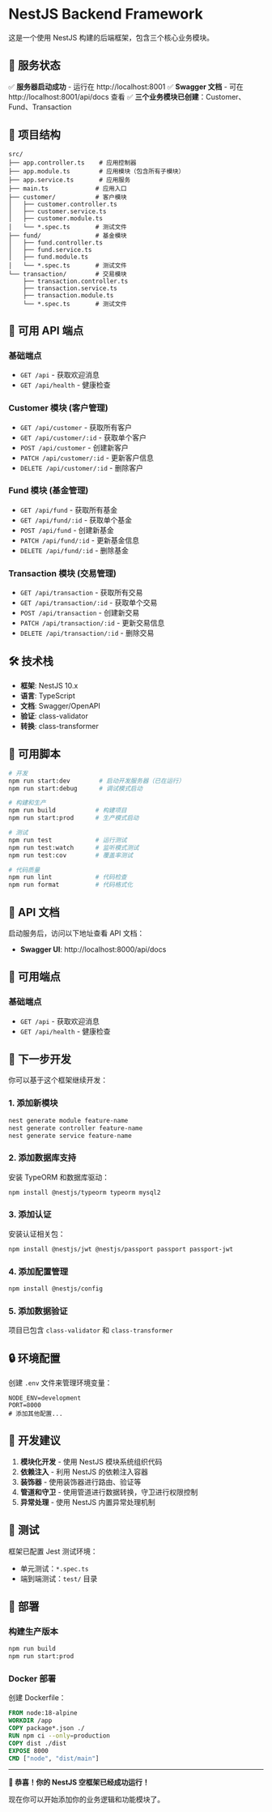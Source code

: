 # NestJS Backend Framework

这是一个使用 NestJS 构建的后端框架，包含三个核心业务模块。

## 🚀 服务状态

✅ **服务器启动成功** - 运行在 http://localhost:8001
✅ **Swagger 文档** - 可在 http://localhost:8001/api/docs 查看
✅ **三个业务模块已创建**：Customer、Fund、Transaction

## 📁 项目结构

```
src/
├── app.controller.ts    # 应用控制器
├── app.module.ts        # 应用模块（包含所有子模块）
├── app.service.ts       # 应用服务
├── main.ts             # 应用入口
├── customer/           # 客户模块
│   ├── customer.controller.ts
│   ├── customer.service.ts
│   ├── customer.module.ts
│   └── *.spec.ts       # 测试文件
├── fund/               # 基金模块
│   ├── fund.controller.ts
│   ├── fund.service.ts
│   ├── fund.module.ts
│   └── *.spec.ts       # 测试文件
└── transaction/        # 交易模块
    ├── transaction.controller.ts
    ├── transaction.service.ts
    ├── transaction.module.ts
    └── *.spec.ts       # 测试文件
```

## 🔗 可用 API 端点

### 基础端点
- `GET /api` - 获取欢迎消息
- `GET /api/health` - 健康检查

### Customer 模块 (客户管理)
- `GET /api/customer` - 获取所有客户
- `GET /api/customer/:id` - 获取单个客户
- `POST /api/customer` - 创建新客户
- `PATCH /api/customer/:id` - 更新客户信息
- `DELETE /api/customer/:id` - 删除客户

### Fund 模块 (基金管理)
- `GET /api/fund` - 获取所有基金
- `GET /api/fund/:id` - 获取单个基金
- `POST /api/fund` - 创建新基金
- `PATCH /api/fund/:id` - 更新基金信息
- `DELETE /api/fund/:id` - 删除基金

### Transaction 模块 (交易管理)
- `GET /api/transaction` - 获取所有交易
- `GET /api/transaction/:id` - 获取单个交易
- `POST /api/transaction` - 创建新交易
- `PATCH /api/transaction/:id` - 更新交易信息
- `DELETE /api/transaction/:id` - 删除交易

## 🛠️ 技术栈

- **框架**: NestJS 10.x
- **语言**: TypeScript
- **文档**: Swagger/OpenAPI
- **验证**: class-validator
- **转换**: class-transformer

## 🔧 可用脚本

```bash
# 开发
npm run start:dev        # 启动开发服务器（已在运行）
npm run start:debug      # 调试模式启动

# 构建和生产
npm run build           # 构建项目
npm run start:prod      # 生产模式启动

# 测试
npm run test            # 运行测试
npm run test:watch      # 监听模式测试
npm run test:cov        # 覆盖率测试

# 代码质量
npm run lint            # 代码检查
npm run format          # 代码格式化
```

## 📖 API 文档

启动服务后，访问以下地址查看 API 文档：
- **Swagger UI**: http://localhost:8000/api/docs

## 🔗 可用端点

### 基础端点
- `GET /api` - 获取欢迎消息
- `GET /api/health` - 健康检查

## 🎯 下一步开发

你可以基于这个框架继续开发：

### 1. 添加新模块
```bash
nest generate module feature-name
nest generate controller feature-name
nest generate service feature-name
```

### 2. 添加数据库支持
安装 TypeORM 和数据库驱动：
```bash
npm install @nestjs/typeorm typeorm mysql2
```

### 3. 添加认证
安装认证相关包：
```bash
npm install @nestjs/jwt @nestjs/passport passport passport-jwt
```

### 4. 添加配置管理
```bash
npm install @nestjs/config
```

### 5. 添加数据验证
项目已包含 `class-validator` 和 `class-transformer`

## 🔒 环境配置

创建 `.env` 文件来管理环境变量：
```env
NODE_ENV=development
PORT=8000
# 添加其他配置...
```

## 📝 开发建议

1. **模块化开发** - 使用 NestJS 模块系统组织代码
2. **依赖注入** - 利用 NestJS 的依赖注入容器
3. **装饰器** - 使用装饰器进行路由、验证等
4. **管道和守卫** - 使用管道进行数据转换，守卫进行权限控制
5. **异常处理** - 使用 NestJS 内置异常处理机制

## 🧪 测试

框架已配置 Jest 测试环境：
- 单元测试：`*.spec.ts`
- 端到端测试：`test/` 目录

## 🚀 部署

### 构建生产版本
```bash
npm run build
npm run start:prod
```

### Docker 部署
创建 Dockerfile：
```dockerfile
FROM node:18-alpine
WORKDIR /app
COPY package*.json ./
RUN npm ci --only=production
COPY dist ./dist
EXPOSE 8000
CMD ["node", "dist/main"]
```

---

**🎉 恭喜！你的 NestJS 空框架已经成功运行！**

现在你可以开始添加你的业务逻辑和功能模块了。
